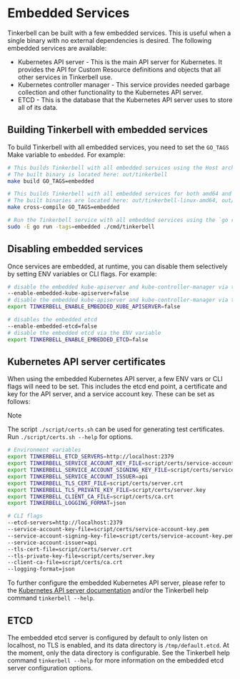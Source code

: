 # Embedded Services

Tinkerbell can be built with a few embedded services. This is useful when a single binary with no external dependencies is desired.
The following embedded services are available:

- Kubernetes API server - This is the main API server for Kubernetes. It provides the API for Custom Resource definitions and objects that all other services in Tinkerbell use.
- Kubernetes controller manager - This service provides needed garbage collection and other functionality to the Kubernetes API server.
- ETCD - This is the database that the Kubernetes API server uses to store all of its data.

## Building Tinkerbell with embedded services

To build Tinkerbell with all embedded services, you need to set the `GO_TAGS` Make variable to `embedded`. For example:

```bash
# This builds Tinkerbell with all embedded services using the Host architecture.
# The built binary is located here: out/tinkerbell
make build GO_TAGS=embedded

# This builds Tinkerbell with all embedded services for both amd64 and arm64 architectures.
# The built binaries are located here: out/tinkerbell-linux-amd64, out/tinkerbell-linux-arm64
make cross-compile GO_TAGS=embedded

# Run the Tinkerbell service with all embedded services using the `go run` command.
sudo -E go run -tags=embedded ./cmd/tinkerbell
```

## Disabling embedded services

Once services are embedded, at runtime, you can disable them selectively by setting ENV variables or CLI flags. For example:

```bash
# disable the embedded kube-apiserver and kube-controller-manager via the CLI flag
--enable-embedded-kube-apiserver=false
# disable the embedded kube-apiserver and kube-controller-manager via the ENV variable
export TINKERBELL_ENABLE_EMBEDDED_KUBE_APISERVER=false

# disables the embedded etcd
--enable-embedded-etcd=false
# disable the embedded etcd via the ENV variable
export TINKERBELL_ENABLE_EMBEDDED_ETCD=false
```

## Kubernetes API server certificates

When using the embedded Kubernetes API server, a few ENV vars or CLI flags will need to be set. This includes the etcd end point, a certificate and key for the API server, and a service account key. These can be set as follows:

> [!NOTE]  
> The script `./script/certs.sh` can be used for generating test certificates. Run `./script/certs.sh --help` for options.

```bash
# Environment variables
export TINKERBELL_ETCD_SERVERS=http://localhost:2379
export TINKERBELL_SERVICE_ACCOUNT_KEY_FILE=script/certs/service-account-key.pem
export TINKERBELL_SERVICE_ACCOUNT_SIGNING_KEY_FILE=script/certs/service-account-key.pem
export TINKERBELL_SERVICE_ACCOUNT_ISSUER=api
export TINKERBELL_TLS_CERT_FILE=script/certs/server.crt
export TINKERBELL_TLS_PRIVATE_KEY_FILE=script/certs/server.key
export TINKERBELL_CLIENT_CA_FILE=script/certs/ca.crt
export TINKERBELL_LOGGING_FORMAT=json

# CLI flags
--etcd-servers=http://localhost:2379
--service-account-key-file=script/certs/service-account-key.pem
--service-account-signing-key-file=script/certs/service-account-key.pem
--service-account-issuer=api
--tls-cert-file=script/certs/server.crt
--tls-private-key-file=script/certs/server.key
--client-ca-file=script/certs/ca.crt
--logging-format=json
```

To further configure the embedded Kubernetes API server, please refer to the [Kubernetes API server documentation](https://kubernetes.io/docs/reference/command-line-tools-reference/kube-apiserver/) and/or the Tinkerbell help command `tinkerbell --help`.

## ETCD

The embedded etcd server is configured by default to only listen on localhost, no TLS is enabled, and its data directory is `/tmp/default.etcd`. At the moment, only the data directory is configurable. See the Tinkerbell help command `tinkerbell --help` for more information on the embedded etcd server configuration options.
